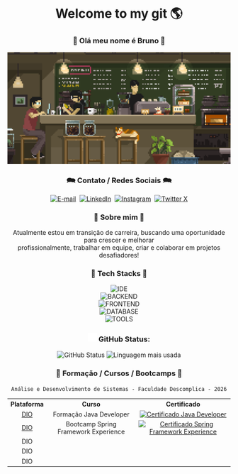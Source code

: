 <div align="center">

<div>
<h1>Welcome to my git <span title="WORLD">🌎</span></h1>
<h3>👋 Olá meu nome é Bruno 👋</h3>
<a href="#" style="pointer-events: none; cursor: default;"><img width="600" src="./assets/pixel-jeff-cafe.gif" alt="Foto de um café com estilo pixelado" title="Degustando um café enquanto trabalho!" /></a>
</div>

<h3>🗪 Contato / Redes Sociais 🗪</h3>
<div>
<a href="mailto:brunomourasoares@gmail.com" target="_blank"><img height="30" alt="E-mail" src="https://img.shields.io/badge/gmail-FFFFFF?style=for-the-badge&logo=gmail&logoColor=red" title="E-mail" /></a>&nbsp;
<a href="https://linkedin.com/in/brunomsoares" target="_blank"><img height="30" alt="LinkedIn" src="https://img.shields.io/badge/linkedin-0A66C2?style=for-the-badge&logo=linkedin&logoColor=white" title="LinkedIn" /></a>&nbsp;
<a href="https://www.instagram.com/brunomourasoares/" target="_blank"><img height="30" alt="Instagram" src="https://img.shields.io/badge/instagram-E4405F?style=for-the-badge&logo=instagram&logoColor=white" title="Instagram" /></a>&nbsp;
<a href="https://twitter.com/BMouraSoares" target="_blank"><img height="30" alt="Twitter X" src="https://img.shields.io/badge/twitter-FFFFFF?style=for-the-badge&logo=x&logoColor=black" title="Twitter X" /></a>
</div>

<h3>🚀 Sobre mim 🚀</h3>
<p>Atualmente estou em transição de carreira, buscando uma oportunidade para crescer e melhorar <br> profissionalmente, trabalhar em equipe, criar e colaborar em projetos desafiadores!</p>

<h3>🧠 Tech Stacks 🧠</h3>
<div>
<img height="50" alt="IDE" src="https://skillicons.dev/icons?i=eclipse,vscode,idea,maven,gradle" title="Eclipse, VSCode, Intellij, Maven, Gradle" />
</div>
<div>
<img height="50" alt="BACKEND" src="https://skillicons.dev/icons?i=java,spring,nodejs,ts" title="Java, Spring, Node.js, TypeScript" />
</div>
<div>
<img height="50" alt="FRONTEND" src="https://skillicons.dev/icons?i=html,css,bootstrap,js,angular,react" title="HTML, CSS, Bootstrap, JavaScript, Angular, React" />
</div>
<div>
<img height="50" alt="DATABASE" src="https://skillicons.dev/icons?i=mysql,postgres,mongodb" title="MySQL, PostgreSQL, MongoDB" />
</div>
<div>
<img height="50" alt="TOOLS" src="https://skillicons.dev/icons?i=postman,git,github,gitlab,docker,linux" title="Postman, Git, GitHub, GitLab, Docker, Linux" />
</div>

<h3><img height="20" alt="Icone Github" src="./assets/github.svg" /> GitHub Status:</h3>
<div>
<img height="150px" alt="GitHub Status" src="https://github-readme-stats.vercel.app/api?username=brunomourasoares&show_icons=true&hide_rank=true&theme=github_dark&include_all_commits=true&count_private=true" title="GitHub Status" />
<img height="150px" alt="Linguagem mais usada" src="https://github-readme-stats.vercel.app/api/top-langs/?username=brunomourasoares&layout=compact&langs_count=20&theme=github_dark" title="Linguagem mais usada" />
</div>

<h3>🧠 Formação / Cursos / Bootcamps 🧠</h3>

``` Análise e Desenvolvimento de Sistemas - Faculdade Descomplica - 2026 ```

<table>
<tr><th>Plataforma</th><th>Curso</th><th>Certificado</th></tr>
<tr align="center">
<td><a href="https://dio.me/" title="Digital Innovation One" target="_blank">DIO</a></td>
<td>Formação Java Developer</td>
<td><a href="https://www.dio.me/certificate/D7FDC409" target="_blank"><img src="https://img.icons8.com/papercut/60/certificate.png" alt="Certificado Java Developer" title="Certificado Java Developer" width="40" height="40" /></a></td>
</tr>
<tr align="center">
<td><a href="https://dio.me/" title="Digital Innovation One" target="_blank">DIO</a></td>
<td>Bootcamp Spring Framework Experience</td>
<td><a href="https://www.dio.me/certificate/8DBCF0E3" target="_blank"><img src="https://img.icons8.com/papercut/60/certificate.png" alt="Certificado Spring Framework Experience" title="Certificado Spring Framework Experience" width="40" height="40" /></a></td>
</tr>
<tr align="center"><td><span title="Digital Innovation One">DIO</span></td><td></td></tr>
<tr align="center"><td><span title="Digital Innovation One">DIO</span></td><td></td></tr>
<tr align="center"><td><span title="Digital Innovation One">DIO</span></td><td></td></tr>
</table>
</div>
